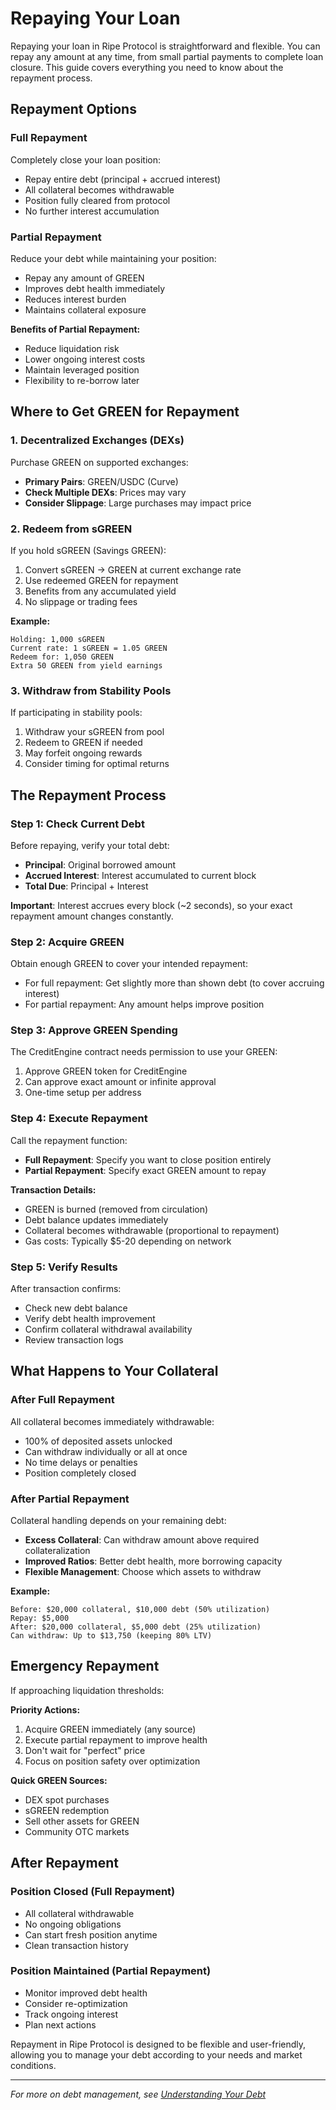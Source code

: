 # Repaying Your Loan

Repaying your loan in Ripe Protocol is straightforward and flexible. You can repay any amount at any time, from small partial payments to complete loan closure. This guide covers everything you need to know about the repayment process.

## Repayment Options

### Full Repayment

Completely close your loan position:
- Repay entire debt (principal + accrued interest)
- All collateral becomes withdrawable
- Position fully cleared from protocol
- No further interest accumulation

### Partial Repayment

Reduce your debt while maintaining your position:
- Repay any amount of GREEN
- Improves debt health immediately
- Reduces interest burden
- Maintains collateral exposure

**Benefits of Partial Repayment:**
- Reduce liquidation risk
- Lower ongoing interest costs
- Maintain leveraged position
- Flexibility to re-borrow later

## Where to Get GREEN for Repayment

### 1. Decentralized Exchanges (DEXs)

Purchase GREEN on supported exchanges:
- **Primary Pairs**: GREEN/USDC (Curve)
- **Check Multiple DEXs**: Prices may vary
- **Consider Slippage**: Large purchases may impact price

### 2. Redeem from sGREEN

If you hold sGREEN (Savings GREEN):
1. Convert sGREEN → GREEN at current exchange rate
2. Use redeemed GREEN for repayment
3. Benefits from any accumulated yield
4. No slippage or trading fees

**Example:**
```
Holding: 1,000 sGREEN
Current rate: 1 sGREEN = 1.05 GREEN
Redeem for: 1,050 GREEN
Extra 50 GREEN from yield earnings
```

### 3. Withdraw from Stability Pools

If participating in stability pools:
1. Withdraw your sGREEN from pool
2. Redeem to GREEN if needed
3. May forfeit ongoing rewards
4. Consider timing for optimal returns

## The Repayment Process

### Step 1: Check Current Debt

Before repaying, verify your total debt:
- **Principal**: Original borrowed amount
- **Accrued Interest**: Interest accumulated to current block
- **Total Due**: Principal + Interest

**Important**: Interest accrues every block (~2 seconds), so your exact repayment amount changes constantly.

### Step 2: Acquire GREEN

Obtain enough GREEN to cover your intended repayment:
- For full repayment: Get slightly more than shown debt (to cover accruing interest)
- For partial repayment: Any amount helps improve position

### Step 3: Approve GREEN Spending

The CreditEngine contract needs permission to use your GREEN:
1. Approve GREEN token for CreditEngine
2. Can approve exact amount or infinite approval
3. One-time setup per address

### Step 4: Execute Repayment

Call the repayment function:
- **Full Repayment**: Specify you want to close position entirely
- **Partial Repayment**: Specify exact GREEN amount to repay

**Transaction Details:**
- GREEN is burned (removed from circulation)
- Debt balance updates immediately
- Collateral becomes withdrawable (proportional to repayment)
- Gas costs: Typically $5-20 depending on network

### Step 5: Verify Results

After transaction confirms:
- Check new debt balance
- Verify debt health improvement
- Confirm collateral withdrawal availability
- Review transaction logs

## What Happens to Your Collateral

### After Full Repayment

All collateral becomes immediately withdrawable:
- 100% of deposited assets unlocked
- Can withdraw individually or all at once
- No time delays or penalties
- Position completely closed

### After Partial Repayment

Collateral handling depends on your remaining debt:
- **Excess Collateral**: Can withdraw amount above required collateralization
- **Improved Ratios**: Better debt health, more borrowing capacity
- **Flexible Management**: Choose which assets to withdraw

**Example:**
```
Before: $20,000 collateral, $10,000 debt (50% utilization)
Repay: $5,000
After: $20,000 collateral, $5,000 debt (25% utilization)
Can withdraw: Up to $13,750 (keeping 80% LTV)
```

## Emergency Repayment

If approaching liquidation thresholds:

**Priority Actions:**
1. Acquire GREEN immediately (any source)
2. Execute partial repayment to improve health
3. Don't wait for "perfect" price
4. Focus on position safety over optimization

**Quick GREEN Sources:**
- DEX spot purchases
- sGREEN redemption
- Sell other assets for GREEN
- Community OTC markets

## After Repayment

### Position Closed (Full Repayment)
- All collateral withdrawable
- No ongoing obligations
- Can start fresh position anytime
- Clean transaction history

### Position Maintained (Partial Repayment)
- Monitor improved debt health
- Consider re-optimization
- Track ongoing interest
- Plan next actions

Repayment in Ripe Protocol is designed to be flexible and user-friendly, allowing you to manage your debt according to your needs and market conditions.

---

*For more on debt management, see [Understanding Your Debt](understanding-debt.md)*